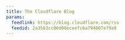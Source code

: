 ```yaml
---
title: The Cloudflare Blog
params:
  feedlink: https://blog.cloudflare.com/rss
  feedid: 2a3563cc06d00eceefc6a794807e79a9
---
```

